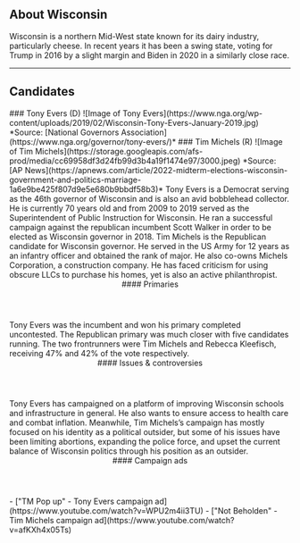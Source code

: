 ## About Wisconsin
Wisconsin is a northern Mid-West state known for its dairy industry, particularly cheese. In recent years it has been a swing state, voting for Trump in 2016 by a slight margin and Biden in 2020 in a similarly close race. 

---

## Candidates

<Grid>
  <Box>
    ### Tony Evers (D)
    ![Image of Tony Evers](https://www.nga.org/wp-content/uploads/2019/02/Wisconsin-Tony-Evers-January-2019.jpg)
    *Source: [National Governors Association](https://www.nga.org/governor/tony-evers/)*
  </Box>
  <Box>
    ### Tim Michels (R)
    ![Image of Tim Michels](https://storage.googleapis.com/afs-prod/media/cc69958df3d24fb99d3b4a19f1474e97/3000.jpeg)
    *Source: [AP News](https://apnews.com/article/2022-midterm-elections-wisconsin-government-and-politics-marriage-1a6e9be425f807d9e5e680b9bbdf58b3)*
  </Box>

  <Box>
    Tony Evers is a Democrat serving as the 46th governor of Wisconsin and is also an avid bobblehead collector. He is currently 70 years old and from 2009 to 2019 served as the Superintendent of Public Instruction for Wisconsin. He ran a successful campaign against the republican incumbent Scott Walker in order to be elected as Wisconsin governor in 2018.
  </Box>
  <Box>
    Tim Michels is the Republican candidate for Wisconsin governor. He served in the US Army for 12 years as an infantry officer and obtained the rank of major. He also co-owns Michels Corporation, a construction company. He has faced criticism for using obscure LLCs to purchase his homes, yet is also an active philanthropist.
  </Box>
  <Header>
    #### Primaries
  </Header>
  <Box>
    Tony Evers was the incumbent and won his primary completed uncontested.
  </Box>
  <Box>
    The Republican primary was much closer with five candidates running. The two frontrunners were Tim Michels and Rebecca Kleefisch, receiving 47% and 42% of the vote respectively.
  </Box>

  <Header>
    #### Issues & controversies
  </Header>

  <WideBox>
    Tony Evers has campaigned on a platform of improving Wisconsin schools and infrastructure in general. He also wants to ensure access to health care and combat inflation. Meanwhile, Tim Michels’s campaign has mostly focused on his identity as a political outsider, but some of his issues have been limiting abortions, expanding the police force, and upset the current balance of Wisconsin politics through his position as an outsider.
  </WideBox>
  <Header>
    #### Campaign ads
  </Header>
  <Box>
    - ["TM Pop up" - Tony Evers campaign ad](https://www.youtube.com/watch?v=WPU2m4ii3TU)
  </Box>
  <Box>
    - ["Not Beholden" - Tim Michels campaign ad](https://www.youtube.com/watch?v=afKXh4x05Ts)
  </Box>
</Grid>
